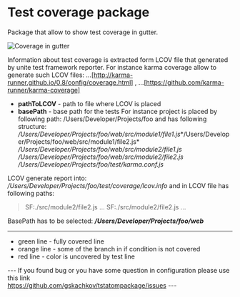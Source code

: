 Test coverage package
=====================

Package that allow to show test coverage in gutter.

![Coverage in gutter](https://raw.githubusercontent.com/gskachkov/tstatompackage/master/content/SnipImage.JPG)

Information about test coverage is extracted form LCOV file that generated by unite test framework reporter. For instance karma coverage allow to generate such LCOV files: ...[http://karma-runner.github.io/0.8/config/coverage.html] , ...[https://github.com/karma-runner/karma-coverage]

-	**pathToLCOV** - path to file where LCOV is placed
-	**basePath** - base path for the tests For instance project is placed by following path: /Users/Developer/Projects/foo and has following structure: */Users/Developer/Projects/foo/web/src/module1/file1.js**/Users/Developer/Projects/foo/web/src/module1/file2.js* */Users/Developer/Projects/foo/web/src/module2/file1.js* */Users/Developer/Projects/foo/web/src/module2/file2.js* */Users/Developer/Projects/foo/test/karma.conf.js*

LCOV generate report into: */Users/Developer/Projects/foo/test/coverage/lcov.info* and in LCOV file has following paths:

> SF:./src/module2/file2.js ... SF:./src/module2/file2.js ...

BasePath has to be selected: ***/Users/Developer/Projects/foo/web***

---

-	green line - fully covered line
-	orange line - some of the branch in if condition is not covered
-	red line - color is uncovered by test line

--- If you found bug or you have some question in configuration please use this link  
 https://github.com/gskachkov/tstatompackage/issues ---
